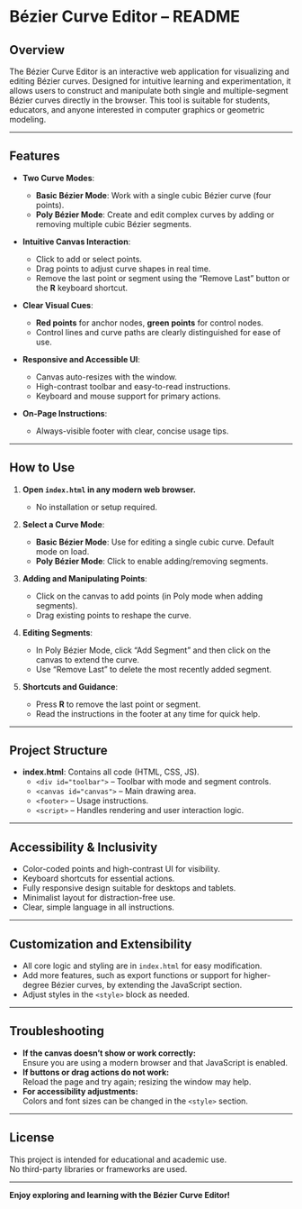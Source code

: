# Bézier Curve Editor – README

## Overview

The Bézier Curve Editor is an interactive web application for visualizing and editing Bézier curves. Designed for intuitive learning and experimentation, it allows users to construct and manipulate both single and multiple-segment Bézier curves directly in the browser. This tool is suitable for students, educators, and anyone interested in computer graphics or geometric modeling.

---

## Features

- **Two Curve Modes**:
  - **Basic Bézier Mode**: Work with a single cubic Bézier curve (four points).
  - **Poly Bézier Mode**: Create and edit complex curves by adding or removing multiple cubic Bézier segments.

- **Intuitive Canvas Interaction**:
  - Click to add or select points.
  - Drag points to adjust curve shapes in real time.
  - Remove the last point or segment using the “Remove Last” button or the **R** keyboard shortcut.

- **Clear Visual Cues**:
  - **Red points** for anchor nodes, **green points** for control nodes.
  - Control lines and curve paths are clearly distinguished for ease of use.

- **Responsive and Accessible UI**:
  - Canvas auto-resizes with the window.
  - High-contrast toolbar and easy-to-read instructions.
  - Keyboard and mouse support for primary actions.

- **On-Page Instructions**:
  - Always-visible footer with clear, concise usage tips.

---

## How to Use

1. **Open `index.html` in any modern web browser.**
   - No installation or setup required.

2. **Select a Curve Mode**:
   - **Basic Bézier Mode**: Use for editing a single cubic curve. Default mode on load.
   - **Poly Bézier Mode**: Click to enable adding/removing segments.

3. **Adding and Manipulating Points**:
   - Click on the canvas to add points (in Poly mode when adding segments).
   - Drag existing points to reshape the curve.

4. **Editing Segments**:
   - In Poly Bézier Mode, click “Add Segment” and then click on the canvas to extend the curve.
   - Use “Remove Last” to delete the most recently added segment.

5. **Shortcuts and Guidance**:
   - Press **R** to remove the last point or segment.
   - Read the instructions in the footer at any time for quick help.

---

## Project Structure

- **index.html**: Contains all code (HTML, CSS, JS).  
  - `<div id="toolbar">` – Toolbar with mode and segment controls.
  - `<canvas id="canvas">` – Main drawing area.
  - `<footer>` – Usage instructions.
  - `<script>` – Handles rendering and user interaction logic.

---

## Accessibility & Inclusivity

- Color-coded points and high-contrast UI for visibility.
- Keyboard shortcuts for essential actions.
- Fully responsive design suitable for desktops and tablets.
- Minimalist layout for distraction-free use.
- Clear, simple language in all instructions.

---

## Customization and Extensibility

- All core logic and styling are in `index.html` for easy modification.
- Add more features, such as export functions or support for higher-degree Bézier curves, by extending the JavaScript section.
- Adjust styles in the `<style>` block as needed.

---

## Troubleshooting

- **If the canvas doesn’t show or work correctly:**  
  Ensure you are using a modern browser and that JavaScript is enabled.
- **If buttons or drag actions do not work:**  
  Reload the page and try again; resizing the window may help.
- **For accessibility adjustments:**  
  Colors and font sizes can be changed in the `<style>` section.

---

## License

This project is intended for educational and academic use.  
No third-party libraries or frameworks are used.

---

**Enjoy exploring and learning with the Bézier Curve Editor!**
